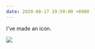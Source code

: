 ```yaml
---
date: 2020-08-17 19:59:00 +0900
---
```


I've made an icon.

<div class="images">
<img src="https://updates.inqk.net/uploads/2020/65736973.png">
</div>
